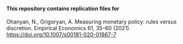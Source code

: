 #### This repository contains replication files for
Ohanyan, N., Grigoryan, A. Measuring monetary policy: rules versus discretion. Empirical Economics 61, 35–60 (2021). https://doi.org/10.1007/s00181-020-01867-7
